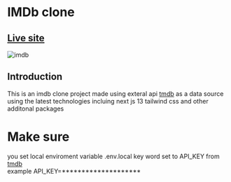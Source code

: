 # **IMDb clone**

## [Live site](https://imdb-oh67.vercel.app/)

![imdb](https://user-images.githubusercontent.com/99409488/222883462-d6ad1f00-ae2e-4afe-987f-4b2153adcb57.PNG)

## Introduction
 This is an imdb clone project made using exteral api [tmdb](https://www.themoviedb.org/) as a data source using the 
 latest technologies incluing next js 13 tailwind css and other additonal packages 
 
 # Make sure
 you set local enviroment variable .env.local key word set to API_KEY from [tmdb](https://www.themoviedb.org/)<br />
 example API_KEY=********************
